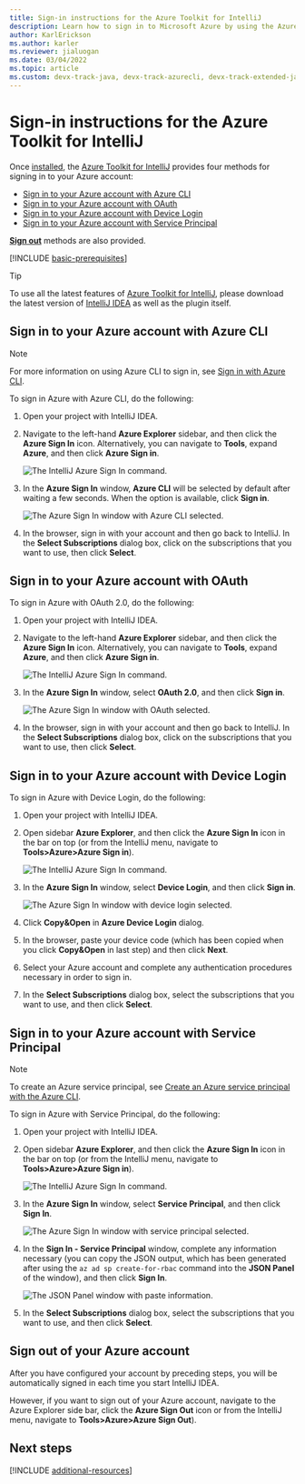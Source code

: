 ```yaml
---
title: Sign-in instructions for the Azure Toolkit for IntelliJ
description: Learn how to sign in to Microsoft Azure by using the Azure Toolkit for IntelliJ.
author: KarlErickson
ms.author: karler
ms.reviewer: jialuogan
ms.date: 03/04/2022
ms.topic: article
ms.custom: devx-track-java, devx-track-azurecli, devx-track-extended-java
---
```


# Sign-in instructions for the Azure Toolkit for IntelliJ

Once [installed](https://www.jetbrains.com/help/idea/managing-plugins.html), the [Azure Toolkit for IntelliJ](https://plugins.jetbrains.com/plugin/8053) provides four methods for signing in to your Azure account:

- [Sign in to your Azure account with Azure CLI](#sign-in-to-your-azure-account-with-azure-cli)
- [Sign in to your Azure account with OAuth](#sign-in-to-your-azure-account-with-oauth)
- [Sign in to your Azure account with Device Login](#sign-in-to-your-azure-account-with-device-login)
- [Sign in to your Azure account with Service Principal](#sign-in-to-your-azure-account-with-service-principal)

[**Sign out**](#sign-out-of-your-azure-account) methods are also provided.

[!INCLUDE [basic-prerequisites](includes/basic-prerequisites.md)]

> [!TIP]
> To use all the latest features of [Azure Toolkit for IntelliJ](https://plugins.jetbrains.com/plugin/8053), please download the latest version of [IntelliJ IDEA](https://www.jetbrains.com/idea/download/) as well as the plugin itself.

## Sign in to your Azure account with Azure CLI

> [!NOTE]
> For more information on using Azure CLI to sign in, see [Sign in with Azure CLI](/cli/azure/authenticate-azure-cli).

To sign in Azure with Azure CLI, do the following:

1. Open your project with IntelliJ IDEA.

1. Navigate to the left-hand **Azure Explorer** sidebar, and then click the **Azure Sign In** icon. Alternatively, you can navigate to **Tools**, expand **Azure**, and then click **Azure Sign in**.

   ![The IntelliJ Azure Sign In command.][I01]

1. In the **Azure Sign In** window, **Azure CLI** will be selected by default after waiting a few seconds. When the option is available, click **Sign in**.

   ![The Azure Sign In window with Azure CLI selected.][A01]

1. In the browser, sign in with your account and then go back to IntelliJ. In the **Select Subscriptions** dialog box, click on the subscriptions that you want to use, then click **Select**.

## Sign in to your Azure account with OAuth

To sign in Azure with OAuth 2.0, do the following:

1. Open your project with IntelliJ IDEA.

1. Navigate to the left-hand **Azure Explorer** sidebar, and then click the **Azure Sign In** icon. Alternatively, you can navigate to **Tools**, expand **Azure**, and then click **Azure Sign in**.

   ![The IntelliJ Azure Sign In command.][I01]

1. In the **Azure Sign In** window, select **OAuth 2.0**, and then click **Sign in**.

   ![The Azure Sign In window with OAuth selected.][O01]

1. In the browser, sign in with your account and then go back to IntelliJ. In the **Select Subscriptions** dialog box, click on the subscriptions that you want to use, then click **Select**.

## Sign in to your Azure account with Device Login

To sign in Azure with Device Login, do the following:

1. Open your project with IntelliJ IDEA.

1. Open sidebar **Azure Explorer**, and then click the **Azure Sign In** icon in the bar on top (or from the IntelliJ menu, navigate to **Tools>Azure>Azure Sign in**).

   ![The IntelliJ Azure Sign In command.][I01]

1. In the **Azure Sign In** window, select **Device Login**, and then click **Sign in**.

   ![The Azure Sign In window with device login selected.][I02]

1. Click **Copy&Open** in **Azure Device Login** dialog.

1. In the browser, paste your device code (which has been copied when you click **Copy&Open** in last step) and then click **Next**.

1. Select your Azure account and complete any authentication procedures necessary in order to sign in.

1. In the **Select Subscriptions** dialog box, select the subscriptions that you want to use, and then click **Select**.

## Sign in to your Azure account with Service Principal

> [!NOTE]
> To create an Azure service principal, see [Create an Azure service principal with the Azure CLI](/cli/azure/create-an-azure-service-principal-azure-cli).

To sign in Azure with Service Principal, do the following:

1. Open your project with IntelliJ IDEA.

1. Open sidebar **Azure Explorer**, and then click the **Azure Sign In** icon in the bar on top (or from the IntelliJ menu, navigate to **Tools>Azure>Azure Sign in**).

   ![The IntelliJ Azure Sign In command.][I01]

1. In the **Azure Sign In** window, select **Service Principal**, and then click **Sign In**.

   ![The Azure Sign In window with service principal selected.][A03]

1. In the **Sign In - Service Principal** window, complete any information necessary (you can copy the JSON output, which has been generated after using the `az ad sp create-for-rbac` command into the **JSON Panel** of the window), and then click **Sign In**.

   ![The JSON Panel window with paste information.][S01]

1. In the **Select Subscriptions** dialog box, select the subscriptions that you want to use, and then click **Select**.

## Sign out of your Azure account

After you have configured your account by preceding steps, you will be automatically signed in each time you start IntelliJ IDEA.

However, if you want to sign out of your Azure account, navigate to the Azure Explorer side bar, click the **Azure Sign Out** icon or from the IntelliJ menu, navigate to **Tools>Azure>Azure Sign Out**).

## Next steps

[!INCLUDE [additional-resources](includes/additional-resources.md)]

<!-- URL List -->

<!-- IMG List -->

[I01]: media/sign-in-instructions/I01.png
[I02]: media/sign-in-instructions/I02.png
[O01]: media/sign-in-instructions/O01.png
[A01]: media/sign-in-instructions/A01.png
[A03]: media/sign-in-instructions/A03.png
[S01]: media/sign-in-instructions/S01.png
